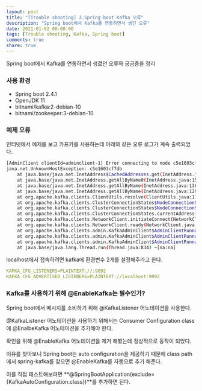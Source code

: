 ```yaml
---
layout: post
title: "[Trouble shooting] 3.Spring boot Kafka 오류"
description: "Spring boot에서 Kafka를 연동하면서 생긴 오류"
date: 2021-01-02 00:00:00
tags: [Trouble shooting, Kafka, Spring boot]
comments: true
share: true
---
```


Spring boot에서 Kafka를 연동하면서 생겼던 오류와 궁금증을 정리

### 사용 환경

- Spring boot 2.4.1
- OpenJDK 11
- bitnami/kafka:2-debian-10
- bitnami/zookeeper:3-debian-10



### 예제 오류

인터넷에서 예제를 보고 카프카를 사용하는데 아래와 같은 오류 로그가 계속 출력되었다.
```bash
[AdminClient clientId=adminclient-1] Error connecting to node c5e1603cf7db:9092 (id: 1001 rack: null)
java.net.UnknownHostException: c5e1603cf7db
	at java.base/java.net.InetAddress$CachedAddresses.get(InetAddress.java:797) ~[na:na]
	at java.base/java.net.InetAddress.getAllByName0(InetAddress.java:1505) ~[na:na]
	at java.base/java.net.InetAddress.getAllByName(InetAddress.java:1364) ~[na:na]
	at java.base/java.net.InetAddress.getAllByName(InetAddress.java:1298) ~[na:na]
	at org.apache.kafka.clients.ClientUtils.resolve(ClientUtils.java:110) ~[kafka-clients-2.6.0.jar:na]
	at org.apache.kafka.clients.ClusterConnectionStates$NodeConnectionState.currentAddress(ClusterConnectionStates.java:403) ~[kafka-clients-2.6.0.jar:na]
	at org.apache.kafka.clients.ClusterConnectionStates$NodeConnectionState.access$200(ClusterConnectionStates.java:363) ~[kafka-clients-2.6.0.jar:na]
	at org.apache.kafka.clients.ClusterConnectionStates.currentAddress(ClusterConnectionStates.java:151) ~[kafka-clients-2.6.0.jar:na]
	at org.apache.kafka.clients.NetworkClient.initiateConnect(NetworkClient.java:958) ~[kafka-clients-2.6.0.jar:na]
	at org.apache.kafka.clients.NetworkClient.ready(NetworkClient.java:294) ~[kafka-clients-2.6.0.jar:na]
	at org.apache.kafka.clients.admin.KafkaAdminClient$AdminClientRunnable.sendEligibleCalls(KafkaAdminClient.java:1039) ~[kafka-clients-2.6.0.jar:na]
	at org.apache.kafka.clients.admin.KafkaAdminClient$AdminClientRunnable.processRequests(KafkaAdminClient.java:1281) ~[kafka-clients-2.6.0.jar:na]
	at org.apache.kafka.clients.admin.KafkaAdminClient$AdminClientRunnable.run(KafkaAdminClient.java:1224) ~[kafka-clients-2.6.0.jar:na]
	at java.base/java.lang.Thread.run(Thread.java:834) ~[na:na]
```

localhost에서 접속하려면 kafka에 환경변수 2개를 설정해주라고 한다.

```yml
KAFKA_CFG_LISTENERS=PLAINTEXT://:9092
KAFKA_CFG_ADVERTISED_LISTENERS=PLAINTEXT://localhost:9092
```



### Kafka를 사용하기 위해 @EnableKafka는 필수인가?

Spring boot에서 메시지를 소비하기 위해 @KafkaListener 어노테이션을 사용한다.

@KafkaListener 어노테이션을 사용하기 위해서는 Consumer Configuration class에 @EnalbeKafka 어노테이션을 추가해야 한다. 

확인을 위해 @EnableKafka 어노테이션을 제거 해봤는데 정상적으로 동작이 되었다.

이유를 찾아보니 Spring boot는 auto configuration을 제공하기 때문에 class path에서 spring-kafka를 찾으면 @EnableKafka를 자동으로 추가 해준다.

이를 직접 테스트해보려면 **@SpringBootApplication(exclude={KafkaAutoConfiguration.class})**를 추가하면 된다.
